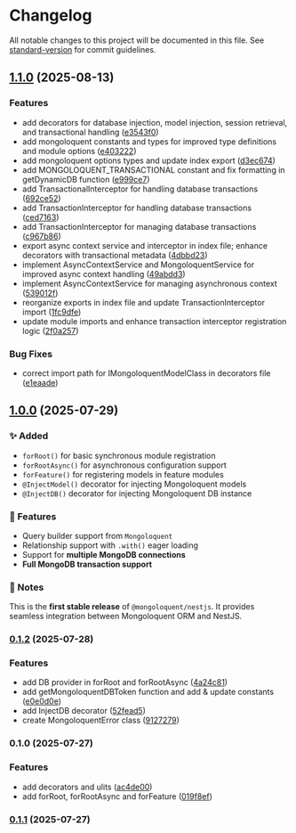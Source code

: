 # Changelog

All notable changes to this project will be documented in this file. See [standard-version](https://github.com/conventional-changelog/standard-version) for commit guidelines.

## [1.1.0](https://github.com/ajatdarojat45/mongoloquent-nestjs/compare/v1.0.0...v1.1.0) (2025-08-13)

### Features

- add decorators for database injection, model injection, session retrieval, and transactional handling ([e3543f0](https://github.com/ajatdarojat45/mongoloquent-nestjs/commit/e3543f0cf94331cbdbbf72651da740c285def072))
- add mongoloquent constants and types for improved type definitions and module options ([e403222](https://github.com/ajatdarojat45/mongoloquent-nestjs/commit/e403222ae313920c3d022c22f2971d28bbc267fe))
- add mongoloquent options types and update index export ([d3ec674](https://github.com/ajatdarojat45/mongoloquent-nestjs/commit/d3ec6743033a4040b02704fb202403ba2315ef02))
- add MONGOLOQUENT_TRANSACTIONAL constant and fix formatting in getDynamicDB function ([e999ce7](https://github.com/ajatdarojat45/mongoloquent-nestjs/commit/e999ce71d8e83e6b2e39f4d2265aba3df4a92484))
- add TransactionalInterceptor for handling database transactions ([692ce52](https://github.com/ajatdarojat45/mongoloquent-nestjs/commit/692ce52294b9d688e5c2b23d6e629da6ded1f894))
- add TransactionInterceptor for handling database transactions ([ced7163](https://github.com/ajatdarojat45/mongoloquent-nestjs/commit/ced7163184200227b575bcd42178370e94302945))
- add TransactionInterceptor for managing database transactions ([c967b86](https://github.com/ajatdarojat45/mongoloquent-nestjs/commit/c967b86559a139252ddba6d7608dfa0d7c20e2d1))
- export async context service and interceptor in index file; enhance decorators with transactional metadata ([4dbbd23](https://github.com/ajatdarojat45/mongoloquent-nestjs/commit/4dbbd23d3eb5b17303dc39dae9c9d531e2c32e3e))
- implement AsyncContextService and MongoloquentService for improved async context handling ([49abdd3](https://github.com/ajatdarojat45/mongoloquent-nestjs/commit/49abdd3e1d07f52e6c477a099cc44c5899b783f1))
- implement AsyncContextService for managing asynchronous context ([539012f](https://github.com/ajatdarojat45/mongoloquent-nestjs/commit/539012f737d0b5d60246d1a208db1e00eceffbb7))
- reorganize exports in index file and update TransactionInterceptor import ([1fc9dfe](https://github.com/ajatdarojat45/mongoloquent-nestjs/commit/1fc9dfee542297a7a94e662b7649b2562ce113c0))
- update module imports and enhance transaction interceptor registration logic ([2f0a257](https://github.com/ajatdarojat45/mongoloquent-nestjs/commit/2f0a25732b21a2e8cdb8889e24e3c9203a4ad3da))

### Bug Fixes

- correct import path for IMongoloquentModelClass in decorators file ([e1eaade](https://github.com/ajatdarojat45/mongoloquent-nestjs/commit/e1eaadeb4142d3634807c3f05d7876ad7d2c26d9))

## [1.0.0](https://github.com/ajatdarojat45/mongoloquent-nestjs/compare/v0.1.2...v1.0.0) (2025-07-29)

### ✨ Added

- `forRoot()` for basic synchronous module registration
- `forRootAsync()` for asynchronous configuration support
- `forFeature()` for registering models in feature modules
- `@InjectModel()` decorator for injecting Mongoloquent models
- `@InjectDB()` decorator for injecting Mongoloquent DB instance

### 🔗 Features

- Query builder support from `Mongoloquent`
- Relationship support with `.with()` eager loading
- Support for **multiple MongoDB connections**
- **Full MongoDB transaction support**

### 🧱 Notes

This is the **first stable release** of `@mongoloquent/nestjs`.
It provides seamless integration between Mongoloquent ORM and NestJS.

### [0.1.2](https://github.com/ajatdarojat45/mongoloquent-nestjs/compare/v0.1.1...v0.1.2) (2025-07-28)

### Features

- add DB provider in forRoot and forRootAsync ([4a24c81](https://github.com/ajatdarojat45/mongoloquent-nestjs/commit/4a24c81cdd3cb3ab2e7f625317af7ae07e9db25c))
- add getMongoloquentDBToken function and add & update constants ([e0e0d0e](https://github.com/ajatdarojat45/mongoloquent-nestjs/commit/e0e0d0eeb471d960b39daf4cc3a1e44492f49317))
- add InjectDB decorator ([52fead5](https://github.com/ajatdarojat45/mongoloquent-nestjs/commit/52fead5431aa3796abe737a71421b0f9d0e0ee79))
- create MongoloquentError class ([9127279](https://github.com/ajatdarojat45/mongoloquent-nestjs/commit/91272797dddf30c68bda9e4b7675fc997df4f002))

### 0.1.0 (2025-07-27)

### Features

- add decorators and ulits ([ac4de00](https://github.com/ajatdarojat45/mongoloquent-nestjs/commit/ac4de0076b0f3e086abde07dfa07fd9338a21431))
- add forRoot, forRootAsync and forFeature ([019f8ef](https://github.com/ajatdarojat45/mongoloquent-nestjs/commit/019f8efee3b92e705751a94cbb8864feff80364e))

### [0.1.1](https://github.com/ajatdarojat45/mongoloquent-nestjs/compare/v0.1.0...v0.1.1) (2025-07-27)
